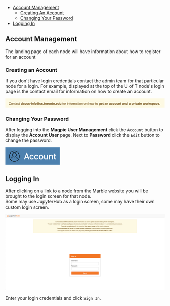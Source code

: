 - [Account Management](#account-management)
  - [Creating An Account](#creating-account)
  - [Changing Your Password](#changing-password)
- [Logging In](#logging-in)

## <a id="account-management"></a>Account Management
The landing page of each node will have information about how to register for an account

### <a id="creating-account"></a>Creating an Account
If you don't have login credentials contact the admin team for that particular node for a 
login.  For example, displayed at the top of the U of T node's login page is the contact email for information on how to create an account.

![U of T Node Info Email](images/getting-started/uoft-info-contact.png)

### <a id="change-password"></a>Changing Your Password

After logging into the **Magpie User Management** click the `Account` button to display the **Account User** page.  Next to **Password** click the `Edit` button to change the password.

![User Account](images/getting-started/account-button.png)

## <a id="logging-in"></a>Logging In

After clicking on a link to a node from the Marble website you will be brought to the login screen for that node.  
Some may use JupyterHub as a login screen, some may have their own custom login screen.  

![U of T Node Login Screen](images/getting-started/login-screen.png)

Enter your login credentials and click `Sign In`.  
